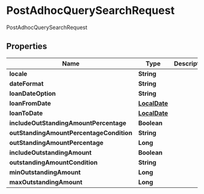 

# PostAdhocQuerySearchRequest

PostAdhocQuerySearchRequest
## Properties

Name | Type | Description | Notes
------------ | ------------- | ------------- | -------------
**locale** | **String** |  |  [optional]
**dateFormat** | **String** |  |  [optional]
**loanDateOption** | **String** |  |  [optional]
**loanFromDate** | [**LocalDate**](LocalDate.md) |  |  [optional]
**loanToDate** | [**LocalDate**](LocalDate.md) |  |  [optional]
**includeOutStandingAmountPercentage** | **Boolean** |  |  [optional]
**outStandingAmountPercentageCondition** | **String** |  |  [optional]
**outStandingAmountPercentage** | **Long** |  |  [optional]
**includeOutstandingAmount** | **Boolean** |  |  [optional]
**outstandingAmountCondition** | **String** |  |  [optional]
**minOutstandingAmount** | **Long** |  |  [optional]
**maxOutstandingAmount** | **Long** |  |  [optional]



